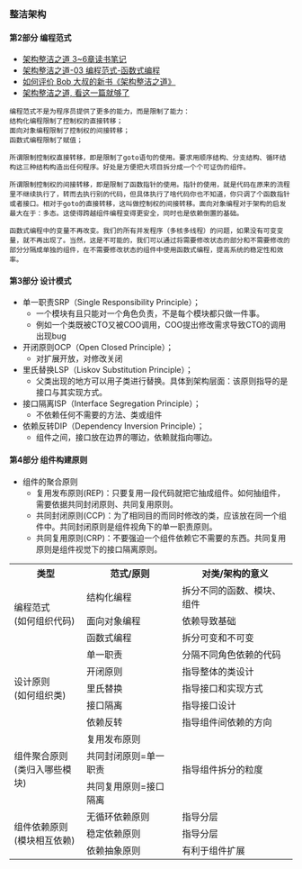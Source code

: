 ### 整洁架构

#### 第2部分 编程范式
* [架构整洁之道 3~6章读书笔记](https://cloud.tencent.com/developer/article/1834412)
* [架构整洁之道-03 编程范式-函数式编程](https://juejin.cn/post/7027679199326371854)
* [如何评价 Bob 大叔的新书《架构整洁之道》](https://www.zhihu.com/question/301498382/answer/1018334384)
* [架构整洁之道, 看这一篇就够了](https://mp.weixin.qq.com/s/Kd1T40KZWvdThKC3IN6n-Q)

```
编程范式不是为程序员提供了更多的能力，而是限制了能力：
结构化编程限制了控制权的直接转移；
面向对象编程限制了控制权的间接转移；
函数式编程限制了赋值；

所谓限制控制权直接转移，即是限制了goto语句的使用。要求用顺序结构、分支结构、循环结构这三种结构构造出任何程序。好处是方便把大项目拆分成一个个可证伪的组件。

所谓限制控制权的间接转移，即是限制了函数指针的使用。指针的使用，就是代码在原来的流程里不继续执行了，转而去执行别的代码，但具体执行了啥代码你也不知道，你只调了个函数指针或者接口。相对于goto的直接转移，这叫做控制权的间接转移。面向对象编程对于架构的启发最大在于：多态。这使得跨越组件编程变得更安全，同时也是依赖倒置的基础。

函数式编程中的变量不再改变。我们的所有并发程序（多核多线程）的问题，如果没有可变变量，就不再出现了。当然，这是不可能的，我们可以通过将需要修改状态的部分和不需要修改的部分分隔成单独的组件，在不需要修改状态的组件中使用函数式编程，提高系统的稳定性和效率。
```

#### 第3部分 设计模式
* 单一职责SRP（Single Responsibility Principle）；
  * 一个模块有且只能对一个角色负责，不是每个模块都只做一件事。
  * 例如一个类既被CTO又被COO调用，COO提出修改需求导致CTO的调用出现bug
* 开闭原则OCP（Open Closed Principle）；
  * 对扩展开放，对修改关闭
* 里氏替换LSP（Liskov Substitution Principle）；
  * 父类出现的地方可以用子类进行替换。具体到架构层面：该原则指导的是接口与其实现方式。
* 接口隔离ISP（Interface Segregation Principle）；
  * 不依赖任何不需要的方法、类或组件
* 依赖反转DIP（Dependency Inversion Principle）；
  * 组件之间，接口放在边界的哪边，依赖就指向哪边。

#### 第4部分 组件构建原则
* 组件的聚合原则
  * 复用发布原则(REP)：只要复用一段代码就把它抽成组件。如何抽组件，需要依据共同封闭原则、共同复用原则。
  * 共同封闭原则(CCP)：为了相同目的而同时修改的类，应该放在同一个组件中。共同封闭原则是组件视角下的单一职责原则。
  * 共同复用原则(CRP)：不要强迫一个组件依赖它不需要的东西。共同复用原则是组件视觉下的接口隔离原则。

<table>
    <tr>
        <th>类型</th>
        <th>范式/原则</th>
        <th>对类/架构的意义</th>  
    </tr>
    <tr>
        <td rowspan="3">编程范式<br>(如何组织代码)</td>
        <td>结构化编程</td>
        <td>拆分不同的函数、模块、组件</td>
    </tr>
    <tr>
        <td>面向对象编程</td>
        <td>依赖导致基础</td>
    </tr>
    <tr>
        <td>函数式编程</td>
        <td>拆分可变和不可变</td>
    </tr>
    <tr>
        <td rowspan="5">设计原则<br>(如何组织类)</td>
        <td>单一职责</td>
        <td>分隔不同角色依赖的代码</td>
    </tr>
    <tr>
        <td>开闭原则</td>
        <td>指导整体的类设计</td>
    </tr>
    <tr>
        <td>里氏替换</td>
        <td>指导接口和实现方式</td>
    </tr>
    <tr>
        <td>接口隔离</td>
        <td>指导接口设计</td>
    </tr>
    <tr>
        <td>依赖反转</td>
        <td>指导组件间依赖的方向</td>
    </tr>
    <tr>
        <td rowspan="3">组件聚合原则<br>(类归入哪些模块)</td>
        <td>复用发布原则</td>
        <td rowspan="3">指导组件拆分的粒度</td>
    </tr>
    <tr>
        <td>共同封闭原则=单一职责</td>
    </tr>
    <tr>
        <td>共同复用原则=接口隔离</td>
    </tr>
    <tr>
        <td rowspan="3">组件依赖原则<br>(模块相互依赖)</td>
        <td>无循环依赖原则</td>
        <td>指导分层</td>
    </tr>
    <tr>
        <td>稳定依赖原则</td>
        <td>指导分层</td>
    </tr>
    <tr>
        <td>依赖抽象原则</td>
        <td>有利于组件扩展</td>
    </tr>
</table>




























